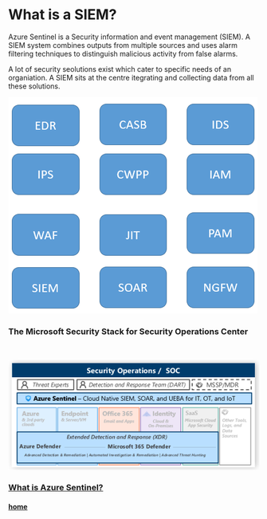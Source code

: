 # What is a SIEM?
Azure Sentinel is a Security information and event management (SIEM). A SIEM system combines outputs from multiple sources and uses alarm filtering techniques to distinguish malicious activity from false alarms.

A lot of security seolutions exist which cater to specific needs of an organiation. A SIEM sits at the centre itegrating and collecting data from all these solutions.

![Security Solutions](./Media/Solutions.PNG)

### The Microsoft Security Stack for Security Operations Center
<br>

![MCRA](./Media/MCRA.PNG)

### [What is Azure Sentinel?](https://docs.microsoft.com/en-us/azure/sentinel/overview)

#### [home](./welcome.md)

